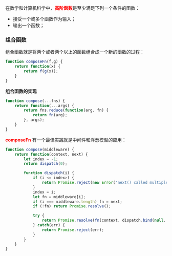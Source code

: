 在数学和计算机科学中，<b style="color:red">高阶函数</b>是至少满足下列一个条件的函数：
- 接受一个或多个函数作为输入；
- 输出一个函数；


### <b>组合函数</b>
组合函数就是将两个或者两个以上的函数组合成一个新的函数的过程：

```js
function composeFn(f,g) {
    return function(x) {
        return f(g(x));
    }
}
```

**组合函数的实现**

```js
function compose(...fns) {
    return function(...args) {
        return fns.reduce(function(arg, fn) {
            return fn(arg);
        }, args);
    }
}
```

<b style="color:red">composeFn</b> 有一个最佳实践就是中间件和洋葱模型的应用：

```js
function compose(middleware) {
    return function(context, next) {
        let index = -1;
        return dispatch(0);

        function dispatch(i) {
            if (i <= index>) {
                return Promise.reject(new Error('next() called multiple times'));
            }
            index = i;
            let fn = middleware[i];
            if (i === middleware.length) fn = next;
            if (!fn) return Promise.resolve();

            try {
                return Promise.resolve(fn(context, dispatch.bind(null, i+1)));
            } catch(err) {
                return Promise.reject(err);
            }
        }
    }
}
```
